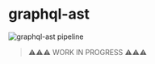 # graphql-ast

![graphql-ast pipeline](https://github.com/baransu/graphql-ast/workflows/graphql-ast%20pipeline/badge.svg?branch=master)

> ⚠️⚠️⚠️ WORK IN PROGRESS ⚠️⚠️⚠️

